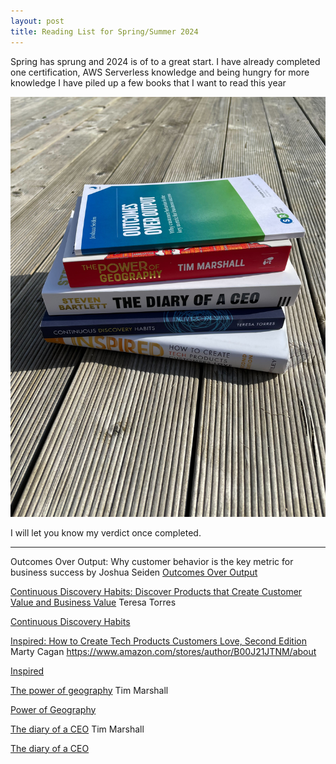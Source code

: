 ```yaml
---
layout: post
title: Reading List for Spring/Summer 2024
---
```


Spring has sprung and 2024 is of to a great start. I have already completed one certification, AWS Serverless knowledge and being hungry for more knowledge I have piled up a few books that I want to read this year

![reading list 1](/images/reading-list-1.jpg)

I will let you know my verdict once completed.

***
Outcomes Over Output: Why customer behavior is the key metric for business success
by Joshua Seiden
[Outcomes Over Output](https://m.media-amazon.com/images/G/01/apparel/rcxgs/tile._CB483369110_.gif)

[Continuous Discovery Habits: Discover Products that Create Customer Value and Business Value](https://www.amazon.com/gp/product/1736633309/ref=ox_sc_act_title_1?smid=ANU9KP01APNAG&psc=1)
Teresa Torres

[Continuous Discovery Habits](https://m.media-amazon.com/images/G/01/apparel/rcxgs/tile._CB483369110_.gif)

[Inspired: How to Create Tech Products Customers Love, Second Edition](https://www.amazon.com/gp/product/1119387507/ref=ox_sc_act_title_3?smid=ANU9KP01APNAG&psc=1)
Marty Cagan
https://www.amazon.com/stores/author/B00J21JTNM/about

[Inspired](https://m.media-amazon.com/images/G/01/apparel/rcxgs/tile._CB483369110_.gif)

[The power of geography](https://www.amazon.com/Power-Geography-Reveal-Future-World/dp/1783966025/)
Tim Marshall

[Power of Geography](https://m.media-amazon.com/images/G/01/apparel/rcxgs/tile._CB483369110_.gif)

[The diary of a CEO](https://www.amazon.com/Diary-CEO-Laws-Business-Life/dp/B0C4VSVHYW)
Tim Marshall

[The diary of a CEO](https://m.media-amazon.com/images/I/41kDHt4T-AL.jpg)
